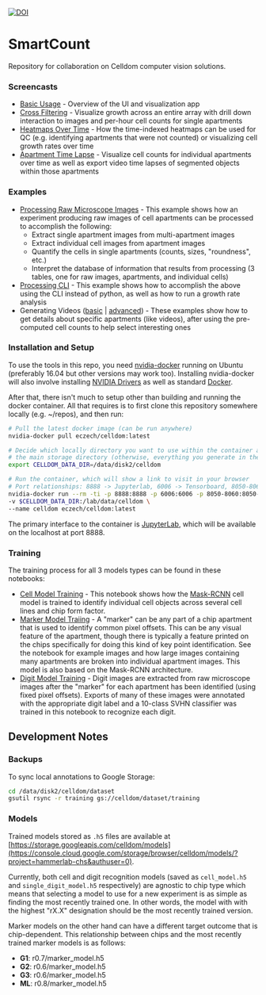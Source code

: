 [![DOI](https://zenodo.org/badge/133388326.svg)](https://zenodo.org/badge/latestdoi/133388326)

# SmartCount

Repository for collaboration on Celldom computer vision solutions.

### Screencasts

- [Basic Usage](https://drive.google.com/file/d/1Z5WBaoYv3USme-7F7lqpd-Hsw0fxQXM7/view?usp=sharing) - Overview of the UI and visualization app
- [Cross Filtering](https://drive.google.com/file/d/1w0X0GpKM2B2cv5STVIl1Yth_s8OwXUw4/view?usp=sharing) - Visualize growth across an entire array with drill down interaction to images and per-hour cell counts for single apartments
- [Heatmaps Over Time](https://drive.google.com/file/d/18fNeAVOHsj7K0bCn-UZSPzvb-QEoXCcE/view?usp=sharing) - How the time-indexed heatmaps can be used for QC (e.g. identifying apartments that were not counted) or visualizing cell growth rates over time
- [Apartment Time Lapse](https://drive.google.com/file/d/18fNeAVOHsj7K0bCn-UZSPzvb-QEoXCcE/view?usp=sharing) - Visualize cell counts for individual apartments over time as well as export video time lapses of segmented objects within those apartments
    
### Examples

- [Processing Raw Microscope Images](python/notebook/examples/processing_py.ipynb) - This example shows how an experiment producing raw images of cell apartments can be processed to accomplish the following:
    - Extract single apartment images from multi-apartment images
    - Extract individual cell images from apartment images
    - Quantify the cells in single apartments (counts, sizes, "roundness", etc.)
    - Interpret the database of information that results from processing (3 tables, one for raw images, apartments, and individual cells)
- [Processing CLI](python/notebook/examples/processing_cli.ipynb) - This example shows how to accomplish the above using the CLI instead of python, as well as how to run a growth rate analysis
- Generating Videos ([basic](python/notebook/examples/generating_videos_simple.ipynb) | [advanced](python/notebook/examples/generating_videos_detailed.ipynb)) - These examples show how to get details about specific apartments (like videos), after using the pre-computed cell counts to help select interesting ones

### Installation and Setup

To use the tools in this repo, you need
[nvidia-docker](https://github.com/nvidia/nvidia-docker/wiki/Installation-(version-2.0)#installing-version-20) running
on Ubuntu (preferably 16.04 but other versions may work too).  Installing nvidia-docker will also involve installing
[NVIDIA Drivers](https://docs.nvidia.com/cuda/cuda-installation-guide-linux/index.html#package-manager-installation)
as well as standard [Docker](https://docs.docker.com/install/).

After that, there isn't much to setup other than building and running the docker container.  All that requires is
to first clone this repository somewhere locally (e.g. ~/repos), and then run:

```bash
# Pull the latest docker image (can be run anywhere)
nvidia-docker pull eczech/celldom:latest

# Decide which locally directory you want to use within the container as
# the main storage directory (otherwise, everything you generate in the container is temporary)
export CELLDOM_DATA_DIR=/data/disk2/celldom

# Run the container, which will show a link to visit in your browser
# Port relationships: 8888 -> Jupyterlab, 6006 -> Tensorboard, 8050-8060 -> Dash App
nvidia-docker run --rm -ti -p 8888:8888 -p 6006:6006 -p 8050-8060:8050-8060 \
-v $CELLDOM_DATA_DIR:/lab/data/celldom \
--name celldom eczech/celldom:latest
```

The primary interface to the container is [JupyterLab](http://jupyterlab.readthedocs.io/en/stable/), which will be available on the localhost at port 8888.


### Training 

The training process for all 3 models types can be found in these notebooks:

- [Cell Model Training](python/notebook/training/cells/cell_model_training.ipynb) - This notebook shows how the [Mask-RCNN](https://github.com/matterport/Mask_RCNN) cell model is trained to identify individual cell objects across several cell lines and chip form factor.
- [Marker Model Traiing](python/notebook/training/markers/marker_model_training.ipynb) - A "marker" can be any part of a chip apartment that is used to identify common pixel offsets.  This can be any visual feature of the apartment, though there is typically a feature printed on the chips specifically for doing this kind of key point identification.  See the notebook for example images and how large images containing many apartments are broken into individual apartment images.  This model is also based on the Mask-RCNN architecture.
- [Digit Model Training](python/notebook/training/digits/digit_model_training.ipynb) - Digit images are extracted from raw microscope images after the "marker" for each apartment has been identified (using fixed pixel offsets).  Exports of many of these images were annotated with the appropriate digit label and a 10-class SVHN classifier was trained in this notebook to recognize each digit.


## Development Notes

### Backups 

To sync local annotations to Google Storage:

```bash
cd /data/disk2/celldom/dataset
gsutil rsync -r training gs://celldom/dataset/training
```

### Models

Trained models stored as ```.h5``` files are available at [https://storage.googleapis.com/celldom/models](https://console.cloud.google.com/storage/browser/celldom/models/?project=hammerlab-chs&authuser=0).

Currently, both cell and digit recognition models (saved as ```cell_model.h5``` and ```single_digit_model.h5``` 
respectively) are agnostic to chip type which means that selecting a model to use
for a new experiment is as simple as finding the most recently trained one.  In other words, the model with
with the highest "rX.X" designation should be the most recently trained version.

Marker models on the other hand can have a different target outcome that is chip-dependent.  This relationship
between chips and the most recently trained marker models is as follows:

- **G1**: r0.7/marker_model.h5
- **G2**: r0.6/marker_model.h5
- **G3**: r0.6/marker_model.h5
- **ML**: r0.8/marker_model.h5 
